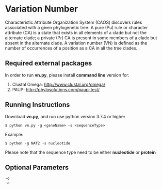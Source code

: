 # Variation Number
Characteristic Attribute Organization System (CAOS) discovers rules associated with a given phylogenetic tree. A pure (Pu) rule or character attribute (CA) is a state that exists in all elements of a clade but not the alternate clade; a private (Pr) CA is present in some members of a clade but absent in the alternate clade. A variation number (VN) is defined as the number of occurrences of a position as a CA in all the tree clades.

## Required external packages
In order to run **vn.py**, please install **command line** version for:
1. Clustal Omega: http://www.clustal.org/omega/
2. PAUP: http://phylosolutions.com/paup-test/

## Running Instructions
Download **vn.py**, and run use python version 3.7.4 or higher
```console
$ python vn.py -g <geneName> -s <sequenceType>
```
Example:
```console
$ python -g NAT2 -s nucleotide
```
Please note that the sequence type need to be either **nucleotide** or **protein**

## Optional Parameters
```
-o
-a
```
